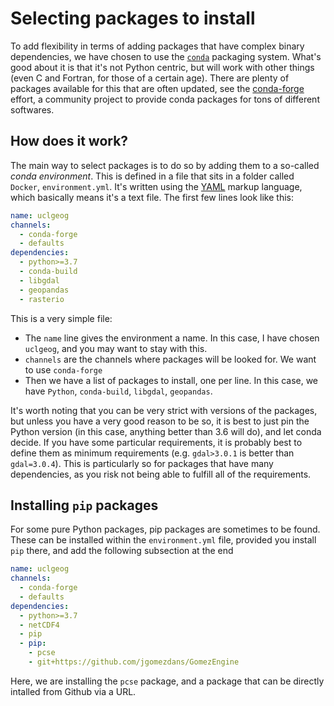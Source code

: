 # Selecting packages to install 

To add flexibility in terms of adding packages that have complex binary dependencies, we have chosen to use the [`conda`](https://docs.conda.io/en/latest/) packaging system. What's good about it is that it's not Python centric, but will work with other things (even C and Fortran, for those of a certain age). There are plenty of packages available for this that are often updated, see the [conda-forge](https://conda-forge.org/) effort, a community project to provide conda packages for tons of different softwares.

## How does it work?

The main way to select packages is to do so by adding them to a so-called *conda environment*. This is defined in a file that sits in a folder called `Docker`, `environment.yml`. It's written using the [YAML](https://yaml.org/) markup language, which basically means it's a text file. The first few lines look like this:


```yaml
name: uclgeog
channels:
  - conda-forge
  - defaults
dependencies:
  - python>=3.7
  - conda-build
  - libgdal
  - geopandas
  - rasterio
```

This is a very simple file:

* The `name` line gives the environment a name. In this case, I have chosen `uclgeog`, and you may want to stay with this.
* `channels` are the channels where packages will be looked for. We want to use `conda-forge`
* Then we have a list of packages to install, one per line. In this case, we have `Python`, `conda-build`, `libgdal`, `geopandas`.

It's worth noting that you can be very strict with versions of the packages, but unless you have a very good reason to be so, it is best to just pin the Python version (in this case, anything better than 3.6 will do), and let conda decide. If you have some particular requirements, it is probably best to define them as minimum requirements (e.g. `gdal>3.0.1` is better than `gdal=3.0.4`). This is particularly so for packages that have many dependencies, as you risk not being able to fulfill all of the requirements.

## Installing `pip` packages

For some pure Python packages, pip packages are sometimes to be found. These can be installed within the `environment.yml` file, provided you install `pip` there, and add the following subsection at the end

```yaml
name: uclgeog
channels:
  - conda-forge
  - defaults
dependencies:
  - python>=3.7
  - netCDF4
  - pip
  - pip:
    - pcse
    - git+https://github.com/jgomezdans/GomezEngine
```

Here, we are installing the `pcse` package, and a package that can be directly intalled from Github via a URL.
